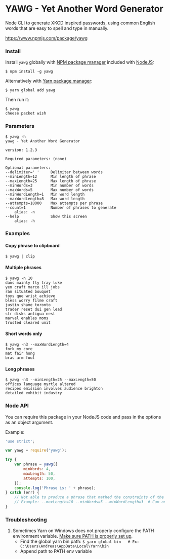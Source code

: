 # YAWG - Yet Another Word Generator
Node CLI to generate XKCD inspired passwords, using common English words that are easy to spell and type in manually.

https://www.npmjs.com/package/yawg

### Install
Install `yawg` globally with [NPM package manager](https://docs.npmjs.com/cli/npm) included with [NodeJS](https://nodejs.org/en/):
```
$ npm install -g yawg        
```

Alternatively with [Yarn package manager](https://yarnpkg.com/):
```
$ yarn global add yawg
```

Then run it:

```
$ yawg
cheese packet wish
```

### Parameters
```
$ yawg -h
yawg - Yet Another Word Generator

version: 1.2.3

Required parameters: (none)

Optional parameters:
--delimiter=' '     Delimiter between words
--minLength=12      Min length of phrase
--maxLength=25      Max length of phrase
--minWords=3        Min number of words
--maxWords=5        Max number of words
--minWordLength=1   Min word length
--maxWordLength=8   Max word length
--attempts=10000    Max attempts per phrase
--count=1           Number of phrases to generate
    alias: -n
--help              Show this screen
    alias: -h
```

### Examples
#### Copy phrase to clipboard
`$ yawg | clip`

#### Multiple phrases
```
$ yawg -n 10
dans mainly fly tray luke
yen craft marco ill jobs
ran situated bouquet
toys que wrist achieve
bless worry filme craft
justin shame toronto
trader reset dui gen lead
str disks antigua nest
marvel enables moms
trusted cleared unit
```

#### Short words only
```
$ yawg -n3 --maxWordLength=4
fork my core
mat fair hong
bras arm foul
```

#### Long phrases
```
$ yawg -n3 --minLength=25 --maxLength=50
offices language myrtle altered
recipes emission involves audience brighton
detailed exhibit industry
```

### Node API
You can require this package in your NodeJS code and pass in the options as an object argument.

Example:
```js
'use strict';

var yawg = require('yawg');

try {
    var phrase = yawg({
        minWords: 4,
        maxLength: 50,
        attempts: 100,
    });
    console.log('Phrase is: ' + phrase);
} catch (err) {
    // Not able to produce a phrase that mathed the constraints of the parameters.
    // Example: --maxLength=10 --minWords=5 --minWordLength=3  # Can only generate phrase of minimum length 5*13=15
}
```

### Troubleshooting
1. Sometimes Yarn on Windows does not properly configure the PATH environment variable. [Make sure PATH is properly set up](https://github.com/yarnpkg/yarn/issues/1648).
    * Find the global yarn bin path: `$ yarn global bin   # Ex: C:\Users\Andreas\AppData\Local\Yarn\bin`
    * Append path to PATH env variable

